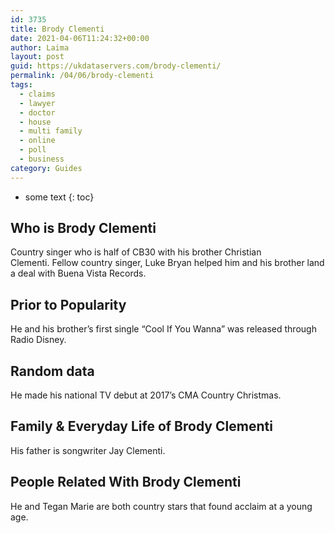 ```yaml
---
id: 3735
title: Brody Clementi
date: 2021-04-06T11:24:32+00:00
author: Laima
layout: post
guid: https://ukdataservers.com/brody-clementi/
permalink: /04/06/brody-clementi
tags:
  - claims
  - lawyer
  - doctor
  - house
  - multi family
  - online
  - poll
  - business
category: Guides
---
```


* some text
{: toc}


## Who is Brody Clementi
                  
                  
                  
Country singer who is half of CB30 with his brother Christian Clementi. Fellow country singer, Luke Bryan helped him and his brother land a deal with Buena Vista Records. 
                  
              
            
              
            
                
                
                
## Prior to Popularity
                  
                  
                  
He and his brother&#8217;s first single &#8220;Cool If You Wanna&#8221; was released through Radio Disney. 
                  
              
            
              
            
                
                
                
## Random data
                  
                  
                  
He made his national TV debut at 2017&#8217;s CMA Country Christmas.
                  
              
            
              
            
                
                
                
## Family & Everyday Life of Brody Clementi
                  
                  
                  
His father is songwriter Jay Clementi.
                  
              
            
              
            
                
                
                
## People Related With Brody Clementi
                  
                  
                  
He and Tegan Marie are both country stars that found acclaim at a young age.
                  
              
            
              
            
                
              
            
              
              
            
            
              
            
          
          
          